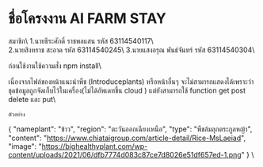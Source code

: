 # ชื่อโครงงาน AI FARM STAY

สมาชิก\ 
1.นายธีระศักดิ์ ราชพลแสน รหัส 63114540117\      
2.นายสิงหราช สะอาด รหัส 63114540245\ 
3.นายแสงอรุณ พันธ์จันทร์ รหัส 63114540304\ 

ก่อนใช้งานใช้ความสั่ง npm install\ 


เนื่องจากไฟล์ของหน้าแนะนำพืช (Introduceplants) หรือหน้าอื่นๆ จะไม่สามารถแสดงได้เพราะว่า ชุดข้อมูลถูกจัดเก็บไว้ในเครื่อง(ไม่ได้อัพเดทขึ้น cloud ) แต่ยังสามารถใช้ function get post delete และ put\ 



    ตัวอย่าง
{
    "nameplant": "ข้าว",
    "region": "ตะวันออกเฉียงเหนือ",
    "type": "พืชล้มลุกตระกูลหญ้า",
    "content": "https://www.chiataigroup.com/article-detail/Rice-MsLaeiad",
    "image": "https://bighealthyplant.com/wp-content/uploads/2021/06/dfb7774d083c87ce7d8026e51df657ed-1.png"
}
\
